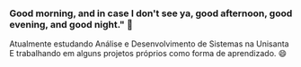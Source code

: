### Good morning, and in case I don't see ya, good afternoon, good evening, and good night." 👋

Atualmente estudando Análise e Desenvolvimento de Sistemas na Unisanta
E trabalhando em alguns projetos próprios como forma de aprendizado. 😄

<!--
**miltoncesarsp/miltoncesarsp** is a ✨ _special_ ✨ repository because its `README.md` (this file) appears on your GitHub profile.

Here are some ideas to get you started:

- 🔭 I’m currently working on ...
- 🌱 I’m currently learning ...
- 👯 I’m looking to collaborate on ...
- 🤔 I’m looking for help with ...
- 💬 Ask me about ...
- 📫 How to reach me: ...
- 😄 Pronouns: ...
- ⚡ Fun fact: ...
-->
